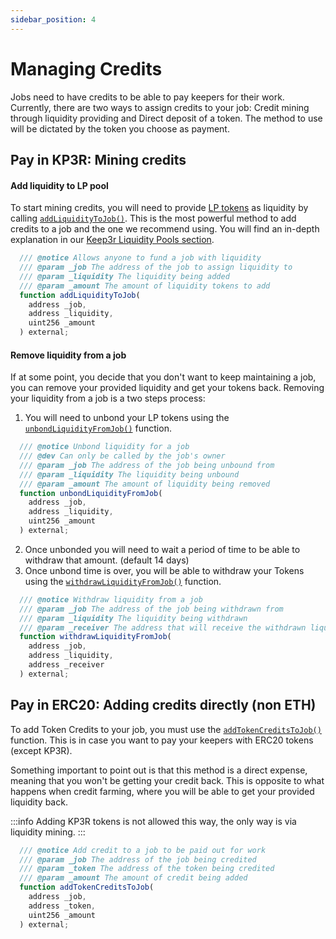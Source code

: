 ```yaml
---
sidebar_position: 4
---
```


# Managing Credits
Jobs need to have credits to be able to pay keepers for their work. Currently, there are two ways to assign credits to your job: Credit mining through liquidity providing and  Direct deposit of a token.
The method to use will be dictated by the token you choose as payment.

## Pay in KP3R: Mining credits
#### Add liquidity to LP pool
To start mining credits, you will need to provide [LP tokens](../../tokenomics/keep3r-liquidity-pools) as liquidity by calling [`addLiquidityToJob()`](https://github.com/keep3r-network/keep3r-network-v2/blob/main/solidity/interfaces/peripherals/IKeep3rJobs.sol). This is the most powerful method to add credits to a job and the one we recommend using. You will find an in-depth explanation in our [Keep3r Liquidity Pools section](../../tokenomics/keep3r-liquidity-pools).

```js
  /// @notice Allows anyone to fund a job with liquidity
  /// @param _job The address of the job to assign liquidity to
  /// @param _liquidity The liquidity being added
  /// @param _amount The amount of liquidity tokens to add
  function addLiquidityToJob(
    address _job,
    address _liquidity,
    uint256 _amount
  ) external;
```

#### Remove liquidity from a job
If at some point, you decide that you don't want to keep maintaining a job, you can remove your provided liquidity and get your tokens back. Removing your liquidity from a job is a two steps process:
1. You will need to unbond your LP tokens using the [`unbondLiquidityFromJob()`](https://github.com/keep3r-network/keep3r-network-v2/blob/main/solidity/interfaces/peripherals/IKeep3rJobs.sol) function.
```js
  /// @notice Unbond liquidity for a job
  /// @dev Can only be called by the job's owner
  /// @param _job The address of the job being unbound from
  /// @param _liquidity The liquidity being unbound
  /// @param _amount The amount of liquidity being removed
  function unbondLiquidityFromJob(
    address _job,
    address _liquidity,
    uint256 _amount
  ) external;
```
2. Once unbonded you will need to wait a period of time to be able to withdraw that amount. (default 14 days)
3. Once unbond time is over, you will be able to withdraw your Tokens using the [`withdrawLiquidityFromJob()`](https://github.com/keep3r-network/keep3r-network-v2/blob/main/solidity/interfaces/peripherals/IKeep3rJobs.sol) function.
```js
  /// @notice Withdraw liquidity from a job
  /// @param _job The address of the job being withdrawn from
  /// @param _liquidity The liquidity being withdrawn
  /// @param _receiver The address that will receive the withdrawn liquidity
  function withdrawLiquidityFromJob(
    address _job,
    address _liquidity,
    address _receiver
  ) external;
```

## Pay in ERC20: Adding credits directly (non ETH)
To add Token Credits to your job, you must use the [`addTokenCreditsToJob()`](https://github.com/keep3r-network/keep3r-network-v2/blob/main/solidity/interfaces/peripherals/IKeep3rJobs.sol) function. This is in case you want to pay your keepers with ERC20 tokens (except KP3R).

Something important to point out is that this method is a direct expense, meaning that you won't be getting your credit back. This is opposite to what happens when credit farming, where you will be able to get your provided liquidity back.

:::info
Adding KP3R tokens is not allowed this way, the only way is via liquidity mining.
:::
```js
  /// @notice Add credit to a job to be paid out for work
  /// @param _job The address of the job being credited
  /// @param _token The address of the token being credited
  /// @param _amount The amount of credit being added
  function addTokenCreditsToJob(
    address _job,
    address _token,
    uint256 _amount
  ) external;
```